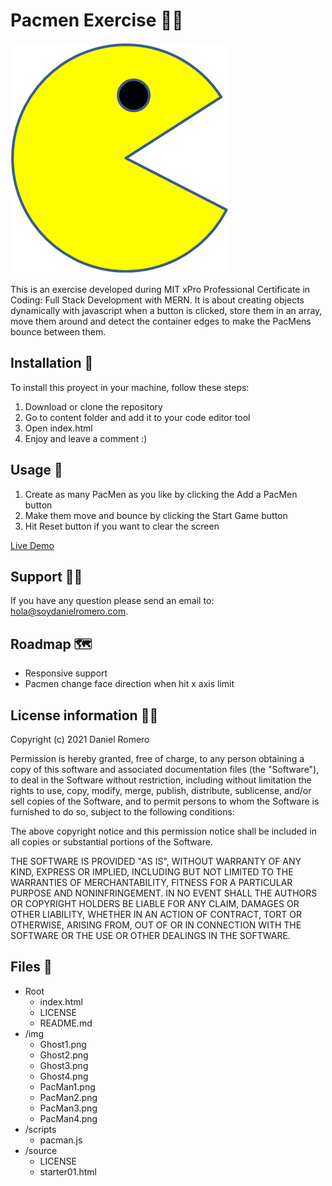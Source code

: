 # Pacmen Exercise 👨‍💻
<img src='img/PacMan1.png'>

This is an exercise developed during MIT xPro Professional Certificate in Coding: Full Stack Development with MERN. It is about creating objects dynamically with javascript when a button is clicked, store them in an array, move them around and detect the container edges to make the PacMens bounce between them.

## Installation 🔧

To install this proyect in your machine, follow these steps:

1. Download or clone the repository
2. Go to content folder and add it to your code editor tool
3. Open index.html
4. Enjoy and leave a comment :)

## Usage 🚀

1. Create as many PacMen as you like by clicking the Add a PacMen button
2. Make them move and bounce by clicking the Start Game button
3. Hit Reset button if you want to clear the screen


[Live Demo](https://soydanielromero.github.io/PacMenExercise/)

## Support 🦸‍♂️️

If you have any question please send an email to: [hola@soydanielromero.com](mailto:hola@soydanielromero.com).

## Roadmap 🗺

- Responsive support
- Pacmen change face direction when hit x axis limit

## License information 👨‍⚖️

Copyright (c) 2021 Daniel Romero

Permission is hereby granted, free of charge, to any person obtaining a copy
of this software and associated documentation files (the "Software"), to deal
in the Software without restriction, including without limitation the rights
to use, copy, modify, merge, publish, distribute, sublicense, and/or sell
copies of the Software, and to permit persons to whom the Software is
furnished to do so, subject to the following conditions:

The above copyright notice and this permission notice shall be included in all
copies or substantial portions of the Software.

THE SOFTWARE IS PROVIDED "AS IS", WITHOUT WARRANTY OF ANY KIND, EXPRESS OR
IMPLIED, INCLUDING BUT NOT LIMITED TO THE WARRANTIES OF MERCHANTABILITY,
FITNESS FOR A PARTICULAR PURPOSE AND NONINFRINGEMENT. IN NO EVENT SHALL THE
AUTHORS OR COPYRIGHT HOLDERS BE LIABLE FOR ANY CLAIM, DAMAGES OR OTHER
LIABILITY, WHETHER IN AN ACTION OF CONTRACT, TORT OR OTHERWISE, ARISING FROM,
OUT OF OR IN CONNECTION WITH THE SOFTWARE OR THE USE OR OTHER DEALINGS IN THE
SOFTWARE.

## Files 📁

- Root
    - index.html
    - LICENSE
    - README.md
- /img
    - Ghost1.png
    - Ghost2.png
    - Ghost3.png
    - Ghost4.png
    - PacMan1.png
    - PacMan2.png
    - PacMan3.png
    - PacMan4.png
- /scripts
    - pacman.js
- /source
    - LICENSE
    - starter01.html